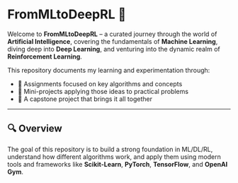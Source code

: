 # FromMLtoDeepRL 🚀

Welcome to **FromMLtoDeepRL** – a curated journey through the world of **Artificial Intelligence**, covering the fundamentals of **Machine Learning**, diving deep into **Deep Learning**, and venturing into the dynamic realm of **Reinforcement Learning**.

This repository documents my learning and experimentation through:
- 📘 Assignments focused on key algorithms and concepts  
- 🧪 Mini-projects applying those ideas to practical problems  
- 🏁 A capstone project that brings it all together

---

## 🔍 Overview

The goal of this repository is to build a strong foundation in ML/DL/RL, understand how different algorithms work, and apply them using modern tools and frameworks like **Scikit-Learn**, **PyTorch**, **TensorFlow**, and **OpenAI Gym**.

